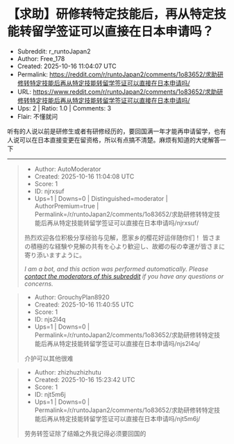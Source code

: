 # 【求助】研修转特定技能后，再从特定技能转留学签证可以直接在日本申请吗？

- Subreddit: r_runtoJapan2
- Author: Free_178
- Created: 2025-10-16 11:04:07 UTC
- Permalink: https://reddit.com/r/runtoJapan2/comments/1o83652/求助研修转特定技能后再从特定技能转留学签证可以直接在日本申请吗/
- URL: https://www.reddit.com/r/runtoJapan2/comments/1o83652/求助研修转特定技能后再从特定技能转留学签证可以直接在日本申请吗/
- Ups: 2 | Ratio: 1.0 | Comments: 3
- Flair: 不懂就问


听有的人说以前是研修生或者有研修经历的，要回国满一年才能再申请留学，也有人说可以在日本直接变更在留资格，所以有点搞不清楚。麻烦有知道的大佬解答一下


---

> - Author: AutoModerator
> - Created: 2025-10-16 11:04:08 UTC
> - Score: 1
> - ID: njrxsuf
> - Ups=1 | Downs=0 | Distinguished=moderator | AuthorPremium=true | Permalink=/r/runtoJapan2/comments/1o83652/求助研修转特定技能后再从特定技能转留学签证可以直接在日本申请吗/njrxsuf/
>
> 热烈欢迎各位积极分享经验与见解，愿家乡的樱花好运伴随你们！
> 皆さまの積極的な経験や見解の共有を心より歓迎し、故郷の桜の幸運が皆さまに寄り添いますように。
> 
> *I am a bot, and this action was performed automatically. Please [contact the moderators of this subreddit](/message/compose/?to=/r/runtoJapan2) if you have any questions or concerns.*

> - Author: GrouchyPlan8920
> - Created: 2025-10-16 11:40:55 UTC
> - Score: 1
> - ID: njs2l4q
> - Ups=1 | Downs=0 | Permalink=/r/runtoJapan2/comments/1o83652/求助研修转特定技能后再从特定技能转留学签证可以直接在日本申请吗/njs2l4q/
>
> 介护可以其他很难

> - Author: zhizhuzhizhutu
> - Created: 2025-10-16 15:23:42 UTC
> - Score: 1
> - ID: njt5m6j
> - Ups=1 | Downs=0 | Permalink=/r/runtoJapan2/comments/1o83652/求助研修转特定技能后再从特定技能转留学签证可以直接在日本申请吗/njt5m6j/
>
> 劳务转签证除了结婚之外我记得必须要回国的
